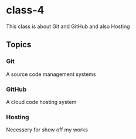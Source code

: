 # class-4
This class is about Git and GitHub and also Hosting

## Topics

### Git
A source code management systems

### GitHub
A cloud code hosting system

### Hosting
Necessery for show off my works
